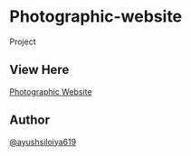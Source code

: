 # Photographic-website

Project

## View Here

[Photographic Website](https://prajesheleven.github.io/Photographic-website/)

## Author

[@ayushsiloiya619](https://github.com/ayushsiloiya619)
